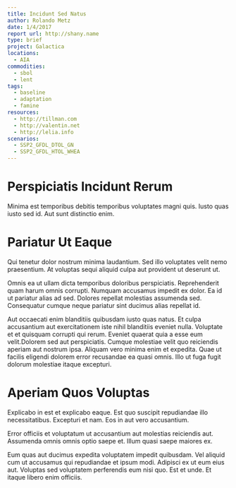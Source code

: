 ```yaml
---
title: Incidunt Sed Natus
author: Rolando Metz
date: 1/4/2017
report url: http://shany.name
type: brief
project: Galactica
locations:
  - AIA
commodities:
  - sbol
  - lent
tags:
  - baseline
  - adaptation
  - famine
resources:
  - http://tillman.com
  - http://valentin.net
  - http://lelia.info
scenarios:
  - SSP2_GFDL_DTOL_GN
  - SSP2_GFDL_HTOL_WHEA
---
```

# Perspiciatis Incidunt Rerum
Minima est temporibus debitis temporibus voluptates magni quis. Iusto quas iusto sed id. Aut sunt distinctio enim.

# Pariatur Ut Eaque
Qui tenetur dolor nostrum minima laudantium. Sed illo voluptates velit nemo praesentium. At voluptas sequi aliquid culpa aut provident ut deserunt ut.
 Omnis ea ut ullam dicta temporibus doloribus perspiciatis. Reprehenderit quam harum omnis corrupti. Numquam accusamus impedit ex dolor. Ea id ut pariatur alias ad sed. Dolores repellat molestias assumenda sed. Consequatur cumque neque pariatur sint ducimus alias repellat id.
 Aut occaecati enim blanditiis quibusdam iusto quas natus. Et culpa accusantium aut exercitationem iste nihil blanditiis eveniet nulla. Voluptate et et quisquam corrupti qui rerum. Eveniet quaerat quia a esse eum velit.Dolorem sed aut perspiciatis. Cumque molestiae velit quo reiciendis aperiam aut nostrum ipsa. Aliquam vero minima enim et expedita. Quae ut facilis eligendi dolorem error recusandae ea quasi omnis. Illo ut fuga fugit dolorum molestiae itaque excepturi.

# Aperiam Quos Voluptas
Explicabo in est et explicabo eaque. Est quo suscipit repudiandae illo necessitatibus. Excepturi et nam. Eos in aut vero accusantium.
 Error officiis et voluptatum ut accusantium aut molestias reiciendis aut. Assumenda omnis omnis optio saepe et. Illum quasi saepe maiores ex.
 Eum quas aut ducimus expedita voluptatem impedit quibusdam. Vel aliquid cum ut accusamus qui repudiandae et ipsum modi. Adipisci ex ut eum eius aut. Voluptas sed voluptatem perferendis eum nisi quo. Est et unde. Et itaque libero enim officiis.
